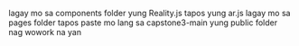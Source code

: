 lagay mo sa components folder yung Reality.js tapos yung ar.js lagay mo sa pages folder tapos paste mo lang sa capstone3-main yung public folder nag wowork na yan 
